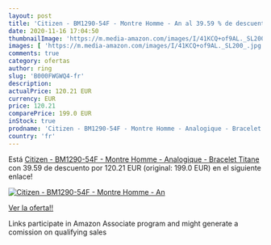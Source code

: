 ```yaml
---
layout: post
title: 'Citizen - BM1290-54F - Montre Homme - An al 39.59 % de descuento'
date: 2020-11-16 17:04:50
thumbnailImage: 'https://m.media-amazon.com/images/I/41KCQ+of9AL._SL200_.jpg'
images: [ 'https://m.media-amazon.com/images/I/41KCQ+of9AL._SL200_.jpg' ]
comments: true
category: ofertas
author: ring
slug: 'B000FWGWQ4-fr'
description:
actualPrice: 120.21 EUR
currency: EUR
price: 120.21
comparePrice: 199.0 EUR
inStock: true
prodname: 'Citizen - BM1290-54F - Montre Homme - Analogique - Bracelet Titane'
country: 'fr'
---
```


Está [Citizen - BM1290-54F - Montre Homme - Analogique - Bracelet Titane](https://www.amazon.fr/dp/B000FWGWQ4/?tag=tolees0d-21) con 39.59 de descuento por 120.21 EUR (original: 199.0 EUR) en el siguiente enlace!

[![Citizen - BM1290-54F - Montre Homme - An](https://m.media-amazon.com/images/I/41KCQ+of9AL._SL200_.jpg)](https://www.amazon.fr/dp/B000FWGWQ4/?tag=tolees0d-21)

[Ver la oferta!!](https://www.amazon.fr/dp/B000FWGWQ4/?tag=tolees0d-21)

Links participate in Amazon Associate program and might generate a comission on qualifying sales


